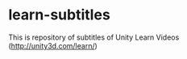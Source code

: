 learn-subtitles
===============

This is repository of subtitles of Unity Learn Videos (http://unity3d.com/learn/)
